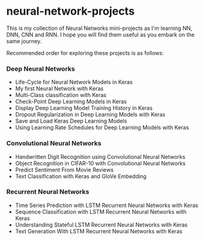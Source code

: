 # neural-network-projects

This is my collection of Neural Networks mini-projects as I'm learning NN, DNN, CNN and RNN. I hope you will find them useful as you embark on the same journey.

Recommended order for exploring these projects is as follows:

### Deep Neural Networks

- Life-Cycle for Neural Network Models in Keras
- My first Neural Network with Keras
- Multi-Class classification with Keras
- Check-Point Deep Learning Models in Keras
- Display Deep Learning Model Training History in Keras
- Dropout Regularization in Deep Learning Models with Keras
- Save and Load Keras Deep Learning Models
- Using Learning Rate Schedules for Deep Learning Models with Keras

### Convolutional Neural Networks

- Handwritten Digit Recognition using Convolutional Neural Networks
- Object Recognition in CIFAR-10 with Convolutional Neural Networks
- Predict Sentiment From Movie Reviews
- Text Classification with Keras and GloVe Embedding

### Recurrent Neural Networks

- Time Series Prediction with LSTM Recurrent Neural Networks with Keras
- Sequence Classification with LSTM Recurrent Neural Networks with Keras
- Understanding Stateful LSTM Recurrent Neural Networks with Keras
- Text Generation With LSTM Recurrent Neural Networks with Keras
